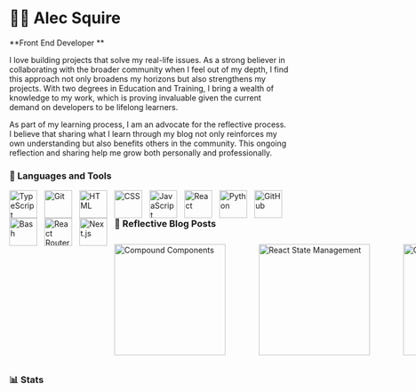 # 🏄‍♂️ Alec Squire

**Front End Developer **

I love building projects that solve my real-life issues. As a strong believer in collaborating with the broader community when I feel out of my depth, I find this approach not only broadens my horizons but also strengthens my projects. With two degrees in Education and Training, I bring a wealth of knowledge to my work, which is proving invaluable given the current demand on developers to be lifelong learners.

As part of my learning process, I am an advocate for the reflective process. I believe that sharing what I learn through my blog not only reinforces my own understanding but also benefits others in the community. This ongoing reflection and sharing help me grow both personally and professionally.

### 🧰 Languages and Tools

<img align="left" alt="TypeScript" width="50px" style="padding-right:10px;" src="https://cdn.jsdelivr.net/gh/devicons/devicon/icons/typescript/typescript-plain.svg" />
<img align="left" alt="Git" width="50px" style="padding-right:10px;" src="https://cdn.jsdelivr.net/gh/devicons/devicon/icons/git/git-original.svg" />
<img align="left" alt="HTML" width="50px" style="padding-right:10px;" src="https://cdn.jsdelivr.net/gh/devicons/devicon/icons/html5/html5-plain.svg" />
<img align="left" alt="CSS" width="50px" style="padding-right:10px;" src="https://cdn.jsdelivr.net/gh/devicons/devicon/icons/css3/css3-plain.svg" />
<img align="left" alt="JavaScript" width="50px" style="padding-right:10px;" src="https://cdn.jsdelivr.net/gh/devicons/devicon/icons/javascript/javascript-plain.svg" />
<img align="left" alt="React" width="50px" style="padding-right:10px;" src="https://cdn.jsdelivr.net/gh/devicons/devicon/icons/react/react-original.svg" />
<img align="left" alt="Python" width="50px" style="padding-right:10px;" src="https://cdn.jsdelivr.net/gh/devicons/devicon/icons/python/python-plain.svg" />
<img align="left" alt="GitHub" width="50px" style="padding-right:10px;" src="https://cdn.jsdelivr.net/gh/devicons/devicon/icons/github/github-original.svg" />
<img align="left" alt="Bash" width="50px" style="padding-right:10px;" src="https://cdn.jsdelivr.net/gh/devicons/devicon/icons/bash/bash-original.svg" />
<img align="left" alt="React Router" width="50px" style="padding-right:10px;" src="https://cdn.jsdelivr.net/gh/devicons/devicon@latest/icons/reactrouter/reactrouter-original-wordmark.svg" />
<img align="left" alt="Next.js" width="50px" style="padding-right:10px;" src="https://cdn.jsdelivr.net/gh/devicons/devicon@latest/icons/nextjs/nextjs-original.svg" />
<br />


### 🧰 Reflective Blog Posts


<div style="display: grid; grid-template-columns: repeat(3, 200px); gap: 60px; padding: 10px 0;">
  <a href="https://medium.com/@alecsquire/compound-components-in-react-a-simplified-approach-8ace72520fea" style="width: 200px; height: 200px;">
    <img src="https://i.ibb.co/WPqQmVW/compound-components-thumbnail.jpg" alt="Compound Components" style="width: 200px; height: 200px;" />
  </a>
  <a href="https://medium.com/@alecsquire/react-state-management-compound-components-vs-redux-and-context-api-066c16cd05ed" style="width: 200px; height: 200px;">
    <img src="https://i.ibb.co/9YjwQPz/react-state-management-thumbnail.jpg" alt="React State Management" style="width: 200px; height: 200px;" />
  </a>
  <a href="https://medium.com/@alecsquire/the-command-line-interface-cli-not-just-for-neo-entering-the-matrix-42cd5bc3ef16" style="width: 200px; height: 200px;">
    <img src="https://i.ibb.co/jbW65Wy/cli-thumbnail.jpg" alt="CLI" style="width: 200px; height: 200px;" />
  </a>
</div>




### 📊 Stats
